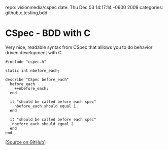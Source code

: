 repo: visionmedia/cspec
date: Thu Dec 03 14:17:14 -0600 2009
categories: github,c,testing,bdd

#  CSpec - BDD with C

Very nice, readable syntax from CSpec that alllows you to do behavior driven development with C.

    #include "cspec.h"

    static int nbefore_each;

    describe "CSpec before_each"
      before_each
        ++nbefore_each;
      end

      it "should be called before each spec"
        nbefore_each should equal 1
      end

      it "should be called before each spec"
       nbefore_each should equal 2
      end
    end

[[Source on GitHub](http://github.com/visionmedia/cspec)]
